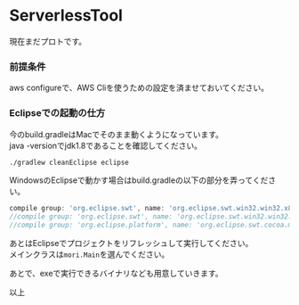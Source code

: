 # ServerlessTool
現在まだプロトです。

### 前提条件
aws configureで、AWS Cliを使うための設定を済ませておいてください。

### Eclipseでの起動の仕方
今のbuild.gradleはMacでそのまま動くようになっています。  
java -versionでjdk1.8であることを確認してください。  
```bash
./gradlew cleanEclipse eclipse
```
WindowsのEclipseで動かす場合はbuild.gradleの以下の部分を弄ってください。  
```gradle
compile group: 'org.eclipse.swt', name: 'org.eclipse.swt.win32.win32.x86_64', version: '4.3'
//compile group: 'org.eclipse.swt', name: 'org.eclipse.swt.win32.win32.x86', version: '4.3'
//compile group: 'org.eclipse.platform', name: 'org.eclipse.swt.cocoa.macosx.x86_64', version: '3.109.0', transitive: false
```

あとはEclipseでプロジェクトをリフレッシュして実行してください。  
メインクラスは```mori.Main```を選んでください。

あとで、exeで実行できるバイナリなども用意していきます。

以上
